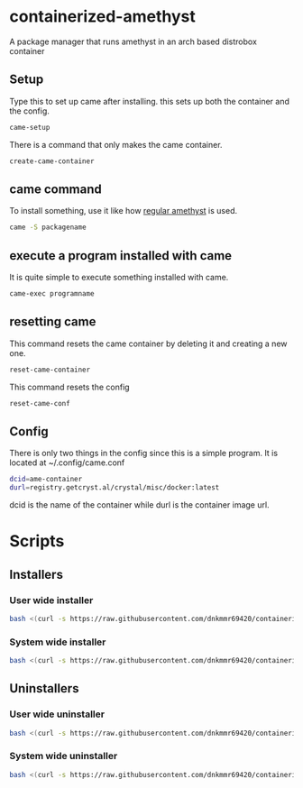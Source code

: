 # containerized-amethyst
A package manager that runs amethyst in an arch based distrobox container

## Setup

Type this to set up came after installing. this sets up both the container and the config.

```bash
came-setup
```

There is a command that only makes the came container.

```bash
create-came-container
```

## came command

To install something, use it like how [regular amethyst](https://getcryst.al/site/docs/amethyst/getting-started) is used.

```bash
came -S packagename
```

## execute a program installed with came

It is quite simple to execute something installed with came.

```bash
came-exec programname
```

## resetting came

This command resets the came container by deleting it and creating a new one.

```bash
reset-came-container
```

This command resets the config

```bash
reset-came-conf
```

## Config

There is only two things in the config since this is a simple program. It is located at ~/.config/came.conf

```bash
dcid=ame-container
durl=registry.getcryst.al/crystal/misc/docker:latest
```
dcid is the name of the container while durl is the container image url.

# Scripts

## Installers

### User wide installer

```bash
bash <(curl -s https://raw.githubusercontent.com/dnkmmr69420/containerized-amethyst/main/user-wide-install.sh)
```
### System wide installer

```bash
bash <(curl -s https://raw.githubusercontent.com/dnkmmr69420/containerized-amethyst/main/system-wide-install.sh)
```

## Uninstallers

### User wide uninstaller

```bash
bash <(curl -s https://raw.githubusercontent.com/dnkmmr69420/containerized-amethyst/main/user-wide-uninstall.sh)
```

### System wide uninstaller

```bash
bash <(curl -s https://raw.githubusercontent.com/dnkmmr69420/containerized-amethyst/main/system-wide-uninstall.sh)
```

